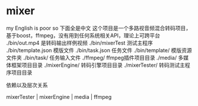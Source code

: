 # mixer
my English is poor so 下面全是中文
这个项目是一个多路视音频混合转码项目，基于boost，ffmpeg，没有用到任何系统相关API，理论上可跨平台
./bin/out.mp4 是转码输出样例视频
./bin/mixerTest 测试主程序
./bin/template.json 模版文件
./bin/task.json 任务文件
./bin/template/ 模版资源文件夹
./bin/task/ 任务输入文件
./ffmpeg/ ffmpeg插件项目目录
./media/  多媒体框架项目目录
./mixerEngine/ 转码引擎项目目录
./mixerTester/ 转码测试主程序项目目录

依赖以及层次关系

mixerTester
     |
mixerEngine
     |
   media
     |
   ffmpeg
     
     
